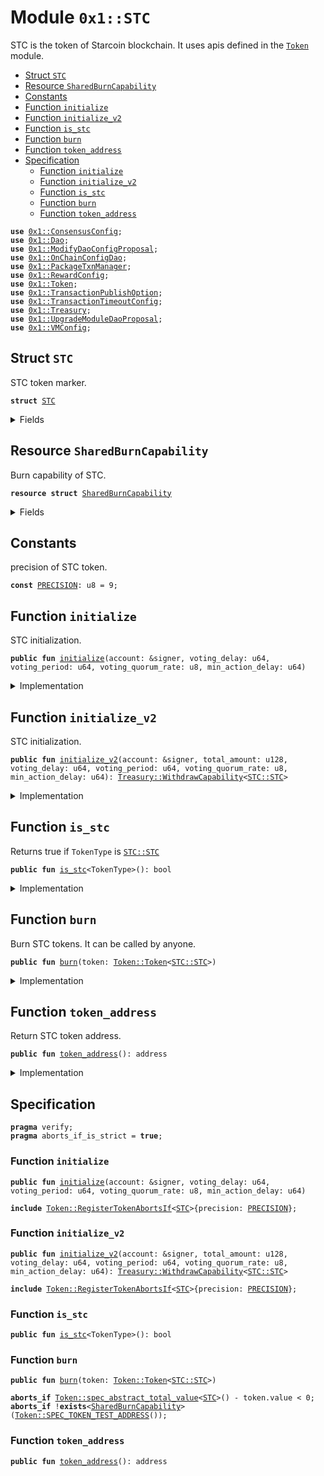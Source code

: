 
<a name="0x1_STC"></a>

# Module `0x1::STC`

STC is the token of Starcoin blockchain.
It uses apis defined in the <code><a href="Token.md#0x1_Token">Token</a></code> module.


-  [Struct `STC`](#0x1_STC_STC)
-  [Resource `SharedBurnCapability`](#0x1_STC_SharedBurnCapability)
-  [Constants](#@Constants_0)
-  [Function `initialize`](#0x1_STC_initialize)
-  [Function `initialize_v2`](#0x1_STC_initialize_v2)
-  [Function `is_stc`](#0x1_STC_is_stc)
-  [Function `burn`](#0x1_STC_burn)
-  [Function `token_address`](#0x1_STC_token_address)
-  [Specification](#@Specification_1)
    -  [Function `initialize`](#@Specification_1_initialize)
    -  [Function `initialize_v2`](#@Specification_1_initialize_v2)
    -  [Function `is_stc`](#@Specification_1_is_stc)
    -  [Function `burn`](#@Specification_1_burn)
    -  [Function `token_address`](#@Specification_1_token_address)


<pre><code><b>use</b> <a href="ConsensusConfig.md#0x1_ConsensusConfig">0x1::ConsensusConfig</a>;
<b>use</b> <a href="Dao.md#0x1_Dao">0x1::Dao</a>;
<b>use</b> <a href="ModifyDaoConfigProposal.md#0x1_ModifyDaoConfigProposal">0x1::ModifyDaoConfigProposal</a>;
<b>use</b> <a href="OnChainConfigDao.md#0x1_OnChainConfigDao">0x1::OnChainConfigDao</a>;
<b>use</b> <a href="PackageTxnManager.md#0x1_PackageTxnManager">0x1::PackageTxnManager</a>;
<b>use</b> <a href="RewardConfig.md#0x1_RewardConfig">0x1::RewardConfig</a>;
<b>use</b> <a href="Token.md#0x1_Token">0x1::Token</a>;
<b>use</b> <a href="TransactionPublishOption.md#0x1_TransactionPublishOption">0x1::TransactionPublishOption</a>;
<b>use</b> <a href="TransactionTimeoutConfig.md#0x1_TransactionTimeoutConfig">0x1::TransactionTimeoutConfig</a>;
<b>use</b> <a href="Treasury.md#0x1_Treasury">0x1::Treasury</a>;
<b>use</b> <a href="UpgradeModuleDaoProposal.md#0x1_UpgradeModuleDaoProposal">0x1::UpgradeModuleDaoProposal</a>;
<b>use</b> <a href="VMConfig.md#0x1_VMConfig">0x1::VMConfig</a>;
</code></pre>



<a name="0x1_STC_STC"></a>

## Struct `STC`

STC token marker.


<pre><code><b>struct</b> <a href="STC.md#0x1_STC">STC</a>
</code></pre>



<details>
<summary>Fields</summary>


<dl>
<dt>
<code>dummy_field: bool</code>
</dt>
<dd>

</dd>
</dl>


</details>

<a name="0x1_STC_SharedBurnCapability"></a>

## Resource `SharedBurnCapability`

Burn capability of STC.


<pre><code><b>resource</b> <b>struct</b> <a href="STC.md#0x1_STC_SharedBurnCapability">SharedBurnCapability</a>
</code></pre>



<details>
<summary>Fields</summary>


<dl>
<dt>
<code>cap: <a href="Token.md#0x1_Token_BurnCapability">Token::BurnCapability</a>&lt;<a href="STC.md#0x1_STC_STC">STC::STC</a>&gt;</code>
</dt>
<dd>

</dd>
</dl>


</details>

<a name="@Constants_0"></a>

## Constants


<a name="0x1_STC_PRECISION"></a>

precision of STC token.


<pre><code><b>const</b> <a href="STC.md#0x1_STC_PRECISION">PRECISION</a>: u8 = 9;
</code></pre>



<a name="0x1_STC_initialize"></a>

## Function `initialize`

STC initialization.


<pre><code><b>public</b> <b>fun</b> <a href="STC.md#0x1_STC_initialize">initialize</a>(account: &signer, voting_delay: u64, voting_period: u64, voting_quorum_rate: u8, min_action_delay: u64)
</code></pre>



<details>
<summary>Implementation</summary>


<pre><code><b>public</b> <b>fun</b> <a href="STC.md#0x1_STC_initialize">initialize</a>(
    account: &signer,
    voting_delay: u64,
    voting_period: u64,
    voting_quorum_rate: u8,
    min_action_delay: u64,
) {
    <a href="Token.md#0x1_Token_register_token">Token::register_token</a>&lt;<a href="STC.md#0x1_STC">STC</a>&gt;(account, <a href="STC.md#0x1_STC_PRECISION">PRECISION</a>);
    <b>let</b> burn_cap = <a href="Token.md#0x1_Token_remove_burn_capability">Token::remove_burn_capability</a>&lt;<a href="STC.md#0x1_STC">STC</a>&gt;(account);
    move_to(account, <a href="STC.md#0x1_STC_SharedBurnCapability">SharedBurnCapability</a> { cap: burn_cap });
    <a href="Dao.md#0x1_Dao_plugin">Dao::plugin</a>&lt;<a href="STC.md#0x1_STC">STC</a>&gt;(
        account,
        voting_delay,
        voting_period,
        voting_quorum_rate,
        min_action_delay,
    );
    <a href="ModifyDaoConfigProposal.md#0x1_ModifyDaoConfigProposal_plugin">ModifyDaoConfigProposal::plugin</a>&lt;<a href="STC.md#0x1_STC">STC</a>&gt;(account);
    <b>let</b> upgrade_plan_cap = <a href="PackageTxnManager.md#0x1_PackageTxnManager_extract_submit_upgrade_plan_cap">PackageTxnManager::extract_submit_upgrade_plan_cap</a>(account);
    <a href="UpgradeModuleDaoProposal.md#0x1_UpgradeModuleDaoProposal_plugin">UpgradeModuleDaoProposal::plugin</a>&lt;<a href="STC.md#0x1_STC">STC</a>&gt;(
        account,
        upgrade_plan_cap,
    );
    // the following configurations are gov-ed by <a href="Dao.md#0x1_Dao">Dao</a>.
    <a href="OnChainConfigDao.md#0x1_OnChainConfigDao_plugin">OnChainConfigDao::plugin</a>&lt;<a href="STC.md#0x1_STC">STC</a>, <a href="TransactionPublishOption.md#0x1_TransactionPublishOption_TransactionPublishOption">TransactionPublishOption::TransactionPublishOption</a>&gt;(account);
    <a href="OnChainConfigDao.md#0x1_OnChainConfigDao_plugin">OnChainConfigDao::plugin</a>&lt;<a href="STC.md#0x1_STC">STC</a>, <a href="VMConfig.md#0x1_VMConfig_VMConfig">VMConfig::VMConfig</a>&gt;(account);
    <a href="OnChainConfigDao.md#0x1_OnChainConfigDao_plugin">OnChainConfigDao::plugin</a>&lt;<a href="STC.md#0x1_STC">STC</a>, <a href="ConsensusConfig.md#0x1_ConsensusConfig_ConsensusConfig">ConsensusConfig::ConsensusConfig</a>&gt;(account);
    <a href="OnChainConfigDao.md#0x1_OnChainConfigDao_plugin">OnChainConfigDao::plugin</a>&lt;<a href="STC.md#0x1_STC">STC</a>, <a href="RewardConfig.md#0x1_RewardConfig_RewardConfig">RewardConfig::RewardConfig</a>&gt;(account);
    <a href="OnChainConfigDao.md#0x1_OnChainConfigDao_plugin">OnChainConfigDao::plugin</a>&lt;<a href="STC.md#0x1_STC">STC</a>, <a href="TransactionTimeoutConfig.md#0x1_TransactionTimeoutConfig_TransactionTimeoutConfig">TransactionTimeoutConfig::TransactionTimeoutConfig</a>&gt;(account);
}
</code></pre>



</details>

<a name="0x1_STC_initialize_v2"></a>

## Function `initialize_v2`

STC initialization.


<pre><code><b>public</b> <b>fun</b> <a href="STC.md#0x1_STC_initialize_v2">initialize_v2</a>(account: &signer, total_amount: u128, voting_delay: u64, voting_period: u64, voting_quorum_rate: u8, min_action_delay: u64): <a href="Treasury.md#0x1_Treasury_WithdrawCapability">Treasury::WithdrawCapability</a>&lt;<a href="STC.md#0x1_STC_STC">STC::STC</a>&gt;
</code></pre>



<details>
<summary>Implementation</summary>


<pre><code><b>public</b> <b>fun</b> <a href="STC.md#0x1_STC_initialize_v2">initialize_v2</a>(
    account: &signer,
    total_amount: u128,
    voting_delay: u64,
    voting_period: u64,
    voting_quorum_rate: u8,
    min_action_delay: u64,
): <a href="Treasury.md#0x1_Treasury_WithdrawCapability">Treasury::WithdrawCapability</a>&lt;<a href="STC.md#0x1_STC">STC</a>&gt; {
    <a href="Token.md#0x1_Token_register_token">Token::register_token</a>&lt;<a href="STC.md#0x1_STC">STC</a>&gt;(account, <a href="STC.md#0x1_STC_PRECISION">PRECISION</a>);

    // Mint all stc, and destroy mint capability

    <b>let</b> total_stc = <a href="Token.md#0x1_Token_mint">Token::mint</a>&lt;<a href="STC.md#0x1_STC">STC</a>&gt;(account, total_amount);
    <b>let</b> withdraw_cap = <a href="Treasury.md#0x1_Treasury_initialize">Treasury::initialize</a>(account, total_stc);
    <b>let</b> mint_cap = <a href="Token.md#0x1_Token_remove_mint_capability">Token::remove_mint_capability</a>&lt;<a href="STC.md#0x1_STC">STC</a>&gt;(account);
    <a href="Token.md#0x1_Token_destroy_mint_capability">Token::destroy_mint_capability</a>(mint_cap);

    <b>let</b> burn_cap = <a href="Token.md#0x1_Token_remove_burn_capability">Token::remove_burn_capability</a>&lt;<a href="STC.md#0x1_STC">STC</a>&gt;(account);
    move_to(account, <a href="STC.md#0x1_STC_SharedBurnCapability">SharedBurnCapability</a> { cap: burn_cap });
    <a href="Dao.md#0x1_Dao_plugin">Dao::plugin</a>&lt;<a href="STC.md#0x1_STC">STC</a>&gt;(
        account,
        voting_delay,
        voting_period,
        voting_quorum_rate,
        min_action_delay,
    );
    <a href="ModifyDaoConfigProposal.md#0x1_ModifyDaoConfigProposal_plugin">ModifyDaoConfigProposal::plugin</a>&lt;<a href="STC.md#0x1_STC">STC</a>&gt;(account);
    <b>let</b> upgrade_plan_cap = <a href="PackageTxnManager.md#0x1_PackageTxnManager_extract_submit_upgrade_plan_cap">PackageTxnManager::extract_submit_upgrade_plan_cap</a>(account);
    <a href="UpgradeModuleDaoProposal.md#0x1_UpgradeModuleDaoProposal_plugin">UpgradeModuleDaoProposal::plugin</a>&lt;<a href="STC.md#0x1_STC">STC</a>&gt;(
        account,
        upgrade_plan_cap,
    );
    // the following configurations are gov-ed by <a href="Dao.md#0x1_Dao">Dao</a>.
    <a href="OnChainConfigDao.md#0x1_OnChainConfigDao_plugin">OnChainConfigDao::plugin</a>&lt;<a href="STC.md#0x1_STC">STC</a>, <a href="TransactionPublishOption.md#0x1_TransactionPublishOption_TransactionPublishOption">TransactionPublishOption::TransactionPublishOption</a>&gt;(account);
    <a href="OnChainConfigDao.md#0x1_OnChainConfigDao_plugin">OnChainConfigDao::plugin</a>&lt;<a href="STC.md#0x1_STC">STC</a>, <a href="VMConfig.md#0x1_VMConfig_VMConfig">VMConfig::VMConfig</a>&gt;(account);
    <a href="OnChainConfigDao.md#0x1_OnChainConfigDao_plugin">OnChainConfigDao::plugin</a>&lt;<a href="STC.md#0x1_STC">STC</a>, <a href="ConsensusConfig.md#0x1_ConsensusConfig_ConsensusConfig">ConsensusConfig::ConsensusConfig</a>&gt;(account);
    <a href="OnChainConfigDao.md#0x1_OnChainConfigDao_plugin">OnChainConfigDao::plugin</a>&lt;<a href="STC.md#0x1_STC">STC</a>, <a href="RewardConfig.md#0x1_RewardConfig_RewardConfig">RewardConfig::RewardConfig</a>&gt;(account);
    <a href="OnChainConfigDao.md#0x1_OnChainConfigDao_plugin">OnChainConfigDao::plugin</a>&lt;<a href="STC.md#0x1_STC">STC</a>, <a href="TransactionTimeoutConfig.md#0x1_TransactionTimeoutConfig_TransactionTimeoutConfig">TransactionTimeoutConfig::TransactionTimeoutConfig</a>&gt;(account);
    withdraw_cap
}
</code></pre>



</details>

<a name="0x1_STC_is_stc"></a>

## Function `is_stc`

Returns true if <code>TokenType</code> is <code><a href="STC.md#0x1_STC_STC">STC::STC</a></code>


<pre><code><b>public</b> <b>fun</b> <a href="STC.md#0x1_STC_is_stc">is_stc</a>&lt;TokenType&gt;(): bool
</code></pre>



<details>
<summary>Implementation</summary>


<pre><code><b>public</b> <b>fun</b> <a href="STC.md#0x1_STC_is_stc">is_stc</a>&lt;TokenType: store&gt;(): bool {
    <a href="Token.md#0x1_Token_is_same_token">Token::is_same_token</a>&lt;<a href="STC.md#0x1_STC">STC</a>, TokenType&gt;()
}
</code></pre>



</details>

<a name="0x1_STC_burn"></a>

## Function `burn`

Burn STC tokens.
It can be called by anyone.


<pre><code><b>public</b> <b>fun</b> <a href="STC.md#0x1_STC_burn">burn</a>(token: <a href="Token.md#0x1_Token_Token">Token::Token</a>&lt;<a href="STC.md#0x1_STC_STC">STC::STC</a>&gt;)
</code></pre>



<details>
<summary>Implementation</summary>


<pre><code><b>public</b> <b>fun</b> <a href="STC.md#0x1_STC_burn">burn</a>(token: <a href="Token.md#0x1_Token">Token</a>&lt;<a href="STC.md#0x1_STC">STC</a>&gt;) <b>acquires</b> <a href="STC.md#0x1_STC_SharedBurnCapability">SharedBurnCapability</a> {
    <b>let</b> cap = borrow_global&lt;<a href="STC.md#0x1_STC_SharedBurnCapability">SharedBurnCapability</a>&gt;(<a href="STC.md#0x1_STC_token_address">token_address</a>());
    <a href="Token.md#0x1_Token_burn_with_capability">Token::burn_with_capability</a>(&cap.cap, token);
}
</code></pre>



</details>

<a name="0x1_STC_token_address"></a>

## Function `token_address`

Return STC token address.


<pre><code><b>public</b> <b>fun</b> <a href="STC.md#0x1_STC_token_address">token_address</a>(): address
</code></pre>



<details>
<summary>Implementation</summary>


<pre><code><b>public</b> <b>fun</b> <a href="STC.md#0x1_STC_token_address">token_address</a>(): address {
    <a href="Token.md#0x1_Token_token_address">Token::token_address</a>&lt;<a href="STC.md#0x1_STC">STC</a>&gt;()
}
</code></pre>



</details>

<a name="@Specification_1"></a>

## Specification



<pre><code><b>pragma</b> verify;
<b>pragma</b> aborts_if_is_strict = <b>true</b>;
</code></pre>



<a name="@Specification_1_initialize"></a>

### Function `initialize`


<pre><code><b>public</b> <b>fun</b> <a href="STC.md#0x1_STC_initialize">initialize</a>(account: &signer, voting_delay: u64, voting_period: u64, voting_quorum_rate: u8, min_action_delay: u64)
</code></pre>




<pre><code><b>include</b> <a href="Token.md#0x1_Token_RegisterTokenAbortsIf">Token::RegisterTokenAbortsIf</a>&lt;<a href="STC.md#0x1_STC">STC</a>&gt;{precision: <a href="STC.md#0x1_STC_PRECISION">PRECISION</a>};
</code></pre>



<a name="@Specification_1_initialize_v2"></a>

### Function `initialize_v2`


<pre><code><b>public</b> <b>fun</b> <a href="STC.md#0x1_STC_initialize_v2">initialize_v2</a>(account: &signer, total_amount: u128, voting_delay: u64, voting_period: u64, voting_quorum_rate: u8, min_action_delay: u64): <a href="Treasury.md#0x1_Treasury_WithdrawCapability">Treasury::WithdrawCapability</a>&lt;<a href="STC.md#0x1_STC_STC">STC::STC</a>&gt;
</code></pre>




<pre><code><b>include</b> <a href="Token.md#0x1_Token_RegisterTokenAbortsIf">Token::RegisterTokenAbortsIf</a>&lt;<a href="STC.md#0x1_STC">STC</a>&gt;{precision: <a href="STC.md#0x1_STC_PRECISION">PRECISION</a>};
</code></pre>



<a name="@Specification_1_is_stc"></a>

### Function `is_stc`


<pre><code><b>public</b> <b>fun</b> <a href="STC.md#0x1_STC_is_stc">is_stc</a>&lt;TokenType&gt;(): bool
</code></pre>




<a name="@Specification_1_burn"></a>

### Function `burn`


<pre><code><b>public</b> <b>fun</b> <a href="STC.md#0x1_STC_burn">burn</a>(token: <a href="Token.md#0x1_Token_Token">Token::Token</a>&lt;<a href="STC.md#0x1_STC_STC">STC::STC</a>&gt;)
</code></pre>




<pre><code><b>aborts_if</b> <a href="Token.md#0x1_Token_spec_abstract_total_value">Token::spec_abstract_total_value</a>&lt;<a href="STC.md#0x1_STC">STC</a>&gt;() - token.value &lt; 0;
<b>aborts_if</b> !<b>exists</b>&lt;<a href="STC.md#0x1_STC_SharedBurnCapability">SharedBurnCapability</a>&gt;(<a href="Token.md#0x1_Token_SPEC_TOKEN_TEST_ADDRESS">Token::SPEC_TOKEN_TEST_ADDRESS</a>());
</code></pre>



<a name="@Specification_1_token_address"></a>

### Function `token_address`


<pre><code><b>public</b> <b>fun</b> <a href="STC.md#0x1_STC_token_address">token_address</a>(): address
</code></pre>
